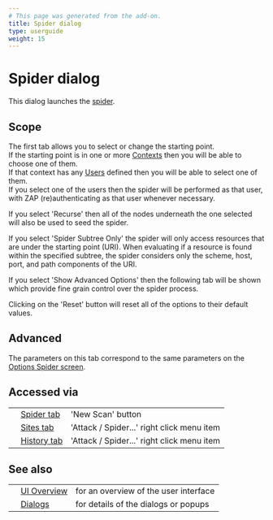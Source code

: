 ```yaml
---
# This page was generated from the add-on.
title: Spider dialog
type: userguide
weight: 15
---
```


# Spider dialog

This dialog launches the [spider](/docs/desktop/start/features/spider/).

## Scope

The first tab allows you to select or change the starting point.  
If the starting point is in one or more [Contexts](/docs/desktop/start/features/contexts/) then you will be able to choose one of them.  
If that context has any [Users](/docs/desktop/start/features/users/) defined then you will be able to select one of them.  
If you select one of the users then the spider will be performed as that user, with ZAP (re)authenticating as that user whenever necessary.

If you select 'Recurse' then all of the nodes underneath the one selected will also be used to seed the spider.

If you select 'Spider Subtree Only' the spider will only access resources that are under the starting point (URI). When evaluating if a resource is found within the specified subtree, the spider considers only the scheme, host, port, and path components of the URI.

If you select 'Show Advanced Options' then the following tab will be shown which provide fine grain control over the spider process.

Clicking on the 'Reset' button will reset all of the options to their default values.

## Advanced

The parameters on this tab correspond to the same parameters on the [Options Spider screen](/docs/desktop/ui/dialogs/options/spider/).

## Accessed via

|     |                                               |                                            |
| --- | --------------------------------------------- | ------------------------------------------ |
|     | [Spider tab](/docs/desktop/ui/tabs/spider/)   | 'New Scan' button                          |
|     | [Sites tab](/docs/desktop/ui/tabs/sites/)     | 'Attack / Spider...' right click menu item |
|     | [History tab](/docs/desktop/ui/tabs/history/) | 'Attack / Spider...' right click menu item |

## See also

|     |                                      |                                       |
| --- | ------------------------------------ | ------------------------------------- |
|     | [UI Overview](/docs/desktop/ui/)     | for an overview of the user interface |
|     | [Dialogs](/docs/desktop/ui/dialogs/) | for details of the dialogs or popups  |
